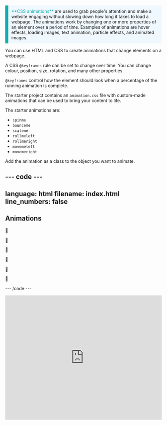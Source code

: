 <p style="border-left: solid; border-width:10px; border-color: #0faeb0; background-color: aliceblue; padding: 10px;">
<span style="color: #0faeb0">**CSS animations**</span> are used to grab people's attention and make a website engaging without slowing down how long it takes to load a webpage. The animations work by changing one or more properties of an element over a period of time. Examples of animations are hover effects, loading images, text animation, particle effects, and animated images. 
</p>

You can use HTML and CSS to create animations that change elements on a webpage.

A CSS `@keyframes` rule can be set to change over time. You can change colour, position, size, rotation, and many other properties.

`@keyframes` control how the element should look when a percentage of the running animation is complete.

The starter project contains an `animation.css` file with custom-made animations that can be used to bring your content to life. 

The starter animations are:
+ `spinme`
+ `bounceme`
+ `scaleme`
+ `rollmeleft`
+ `rollmeright`
+ `movemeleft`
+ `movemeright`

Add the animation as a class to the object you want to animate. 

--- code ---
---
language: html
filename: index.html
line_numbers: false
---

<section class="xcenter">
  <h2 class="scaleme">Animations</h2>
</section>
      
<section class="xcenter">
 <p class="bigfont rollmeleft">🐶</p>
 <p class="bigfont bounceme">🐶</p>
 <p class="bigfont rollmeright">🐶</p>
</section>  
      
<section class="xcenter">
  <p class="bigfont movemeleft">🐶</p>
  <p class="bigfont spinme">🐶</p>
  <p class="bigfont movemeright">🐶</p>
</section>

--- /code ---

<iframe src="https://trinket.io/embed/html/6900625300?toggleCode=true" width="100%" height="400" frameborder="0" marginwidth="0" marginheight="0" allowfullscreen></iframe>
